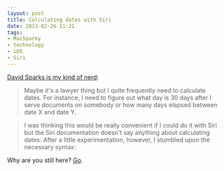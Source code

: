 ```yaml
---
layout: post
title: Calculating dates with Siri
date: 2013-02-26 11:21  
tags:
- MacSparky
- technology
- iOS
- Siri
---
```


[David Sparks is my kind of nerd](http://macsparky.com/blog/2013/2/calculating-dates-with-siri):

> Maybe it's a lawyer thing but I quite frequently need to calculate dates. For instance, I need to figure out what day is 30 days after I serve documents on somebody or how many days elapsed between date X and date Y. 

>I was thinking this would be really convenient if I could do it with Siri but the Siri documentation doesn't say anything about calculating dates. After a little experimentation, however, I stumbled upon the necessary syntax:

Why are you still here? [Go](http://macsparky.com/blog/2013/2/calculating-dates-with-siri).